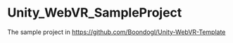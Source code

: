 # Unity_WebVR_SampleProject

The sample project in https://github.com/Boondogl/Unity-WebVR-Template
